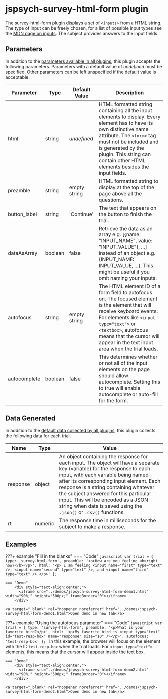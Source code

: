 # jspsych-survey-html-form plugin

The survey-html-form plugin displays a set of `<inputs>` from a HTML string. The type of input can be freely chosen, for a list of possible input types see the [MDN page on inputs](https://developer.mozilla.org/en-US/docs/Web/HTML/Element/input). The subject provides answers to the input fields.

## Parameters

In addition to the [parameters available in all plugins](/overview/plugins#parameters-available-in-all-plugins), this plugin accepts the following parameters. Parameters with a default value of *undefined* must be specified. Other parameters can be left unspecified if the default value is acceptable.

Parameter | Type | Default Value | Description
----------|------|---------------|------------
html | string | *undefined* | HTML formatted string containing all the input elements to display. Every element has to have its own distinctive name attribute. The `<form>` tag must not be included and is generated by the plugin. This string can contain other HTML elements besides the input fields.
preamble | string | empty string | HTML formatted string to display at the top of the page above all the questions.
button_label | string |  'Continue' | The text that appears on the button to finish the trial.
dataAsArray | boolean |  false | Retrieve the data as an array e.g. [{name: "INPUT_NAME", value: "INPUT_VALUE"}, ...] instead of an object e.g. {INPUT_NAME: INPUT_VALUE, ...}. This might be useful if you omit naming your inputs.
autofocus | string | empty string | The HTML element ID of a form field to autofocus on. The focused element is the element that will receive keyboard events. For elements like `<input type="text">` or `<textbox>`, autofocus means that the cursor will appear in the text input area when the trial loads.
autocomplete | boolean | false | This determines whether or not all of the input elements on the page should allow autocomplete. Setting this to true will enable autocomplete or auto-fill for the form.

## Data Generated

In addition to the [default data collected by all plugins](/overview/plugins#data-collected-by-all-plugins), this plugin collects the following data for each trial.

Name | Type | Value
-----|------|------
response | object | An object containing the response for each input. The object will have a separate key (variable) for the response to each input, with each variable being named after its corresponding input element. Each response is a string containing whatever the subject answered for this particular input. This will be encoded as a JSON string when data is saved using the `.json()` or `.csv()` functions. |
rt | numeric | The response time in milliseconds for the subject to make a response. |

## Examples

???+ example "Fill in the blanks"
    === "Code"
        ```javascript
        var trial = {
          type: 'survey-html-form',
          preamble: '<p>How are you feeling <b>right now?</b></p>',
          html: '<p> I am feeling <input name="first" type="text" />, <input name="second" type="text" />, and <input name="third" type="text" />.</p>'
        };
        ```

    === "Demo"
        <div style="text-align:center;">
          <iframe src="../demos/jspsych-survey-html-form-demo1.html" width="90%;" height="500px;" frameBorder="0"></iframe>
        </div>

    <a target="_blank" rel="noopener noreferrer" href="../demos/jspsych-survey-html-form-demo1.html">Open demo in new tab</a>

???+ example "Using the autofocus parameter"
    === "Code"
        ```javascript
        var trial = {
          type: 'survey-html-form',
          preamble: '<p>What is your favorite bird?</p>',
          html: '<p>My favorite bird is <input type="text" id="test-resp-box" name="response" size="10" /></p>',
          autofocus: 'test-resp-box'
        };
        ```
        In this example, the browser will focus on the element with the ID `test-resp-box` when the trial loads. For `<input type="text">` elements, this means that the cursor will appear inside the text box.

    === "Demo"
        <div style="text-align:center;">
          <iframe src="../demos/jspsych-survey-html-form-demo2.html" width="90%;" height="500px;" frameBorder="0"></iframe>
        </div>

    <a target="_blank" rel="noopener noreferrer" href="../demos/jspsych-survey-html-form-demo2.html">Open demo in new tab</a>
